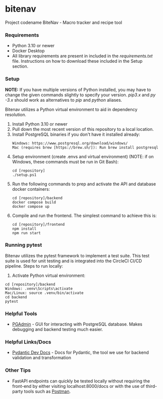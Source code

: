 # bitenav
Project codename BiteNav - Macro tracker and recipe tool

### Requirements
* Python 3.10 or newer
* Docker Desktop
* All library requirements are present in included in the *requirements.txt* file. Instructions on how to download these included in the Setup section.

### Setup
**NOTE:** If you have multiple versions of Python installed, you may have to change the given commands slightly to specify your version. *pip3.x* and *py -3.x* should work as alternatives to *pip* and *python* aliases.

Bitenav utilizes a Python virtual environment to aid in dependency resolution.

1. Install Python 3.10 or newer
2. Pull down the most recent version of this repository to a local location.
3. Install PostgreSQL binaries if you don't have it installed already:
    ```
    Windows: https://www.postgresql.org/download/windows/
    Mac (requires brew [https://brew.sh/]): Run brew install postgresql
    ```
4. Setup environment (create .envs and virtual environment) (NOTE: if on Windows, these commands must be run in Git Bash):
    ```
    cd [repository]
    ./setup.ps1
    ```
5. Run the following commands to prep and activate the API and database docker containers:
    ```
    cd [repository]/backend
    docker compose build
    docker compose up
    ```
6. Compile and run the frontend. The simplest command to achieve this is:
    ```
    cd [repository]/frontend
    npm install
    npm run start
    ```


### Running pytest
Bitenav utilizes the pytest framework to implement a test suite. This test suite is used for unit testing and is integrated into the CircleCI CI/CD pipeline. Steps to run locally:
1. Activate Python virtual environment:
```
cd [repository]/backend
Windows: .venv\Scripts\activate
Mac/Linux: source .venv/bin/activate
cd backend
pytest
```
### Helpful Tools
* [PGAdmin](https://www.pgadmin.org/download/) - GUI for interacting with PostgreSQL database. Makes debugging and backend testing much easier.

### Helpful Links/Docs
* [Pydantic Dev Docs](https://docs.pydantic.dev/latest/) - Docs for Pydantic, the tool we use for backend validation and transformation

### Other Tips
* FastAPI endpoints can quickly be tested locally without requiring the front-end by either visiting localhost:8000/docs or with the use of third-party tools such as [Postman](https://www.postman.com/).